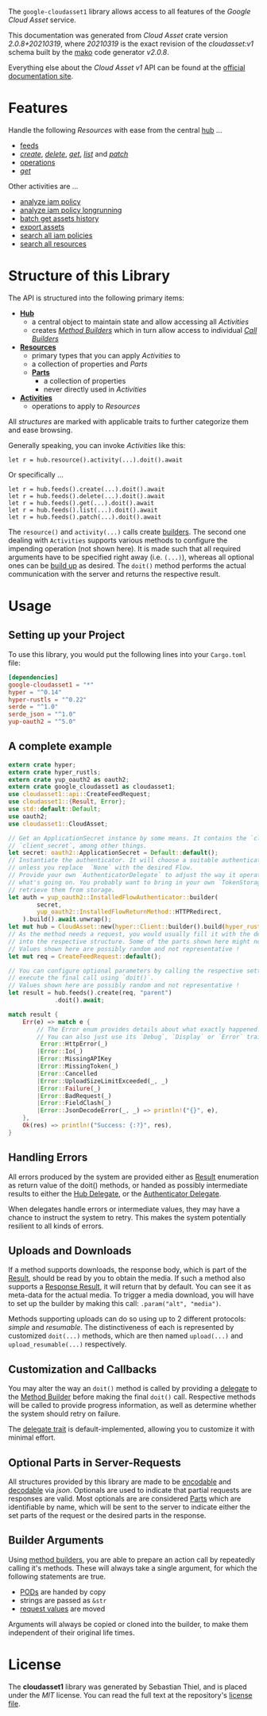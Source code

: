 <!---
DO NOT EDIT !
This file was generated automatically from 'src/mako/api/README.md.mako'
DO NOT EDIT !
-->
The `google-cloudasset1` library allows access to all features of the *Google Cloud Asset* service.

This documentation was generated from *Cloud Asset* crate version *2.0.8+20210319*, where *20210319* is the exact revision of the *cloudasset:v1* schema built by the [mako](http://www.makotemplates.org/) code generator *v2.0.8*.

Everything else about the *Cloud Asset* *v1* API can be found at the
[official documentation site](https://cloud.google.com/asset-inventory/docs/quickstart).
# Features

Handle the following *Resources* with ease from the central [hub](https://docs.rs/google-cloudasset1/2.0.8+20210319/google_cloudasset1/CloudAsset) ... 

* [feeds](https://docs.rs/google-cloudasset1/2.0.8+20210319/google_cloudasset1/api::Feed)
 * [*create*](https://docs.rs/google-cloudasset1/2.0.8+20210319/google_cloudasset1/api::FeedCreateCall), [*delete*](https://docs.rs/google-cloudasset1/2.0.8+20210319/google_cloudasset1/api::FeedDeleteCall), [*get*](https://docs.rs/google-cloudasset1/2.0.8+20210319/google_cloudasset1/api::FeedGetCall), [*list*](https://docs.rs/google-cloudasset1/2.0.8+20210319/google_cloudasset1/api::FeedListCall) and [*patch*](https://docs.rs/google-cloudasset1/2.0.8+20210319/google_cloudasset1/api::FeedPatchCall)
* [operations](https://docs.rs/google-cloudasset1/2.0.8+20210319/google_cloudasset1/api::Operation)
 * [*get*](https://docs.rs/google-cloudasset1/2.0.8+20210319/google_cloudasset1/api::OperationGetCall)

Other activities are ...

* [analyze iam policy](https://docs.rs/google-cloudasset1/2.0.8+20210319/google_cloudasset1/api::MethodAnalyzeIamPolicyCall)
* [analyze iam policy longrunning](https://docs.rs/google-cloudasset1/2.0.8+20210319/google_cloudasset1/api::MethodAnalyzeIamPolicyLongrunningCall)
* [batch get assets history](https://docs.rs/google-cloudasset1/2.0.8+20210319/google_cloudasset1/api::MethodBatchGetAssetsHistoryCall)
* [export assets](https://docs.rs/google-cloudasset1/2.0.8+20210319/google_cloudasset1/api::MethodExportAssetCall)
* [search all iam policies](https://docs.rs/google-cloudasset1/2.0.8+20210319/google_cloudasset1/api::MethodSearchAllIamPolicyCall)
* [search all resources](https://docs.rs/google-cloudasset1/2.0.8+20210319/google_cloudasset1/api::MethodSearchAllResourceCall)



# Structure of this Library

The API is structured into the following primary items:

* **[Hub](https://docs.rs/google-cloudasset1/2.0.8+20210319/google_cloudasset1/CloudAsset)**
    * a central object to maintain state and allow accessing all *Activities*
    * creates [*Method Builders*](https://docs.rs/google-cloudasset1/2.0.8+20210319/google_cloudasset1/client::MethodsBuilder) which in turn
      allow access to individual [*Call Builders*](https://docs.rs/google-cloudasset1/2.0.8+20210319/google_cloudasset1/client::CallBuilder)
* **[Resources](https://docs.rs/google-cloudasset1/2.0.8+20210319/google_cloudasset1/client::Resource)**
    * primary types that you can apply *Activities* to
    * a collection of properties and *Parts*
    * **[Parts](https://docs.rs/google-cloudasset1/2.0.8+20210319/google_cloudasset1/client::Part)**
        * a collection of properties
        * never directly used in *Activities*
* **[Activities](https://docs.rs/google-cloudasset1/2.0.8+20210319/google_cloudasset1/client::CallBuilder)**
    * operations to apply to *Resources*

All *structures* are marked with applicable traits to further categorize them and ease browsing.

Generally speaking, you can invoke *Activities* like this:

```Rust,ignore
let r = hub.resource().activity(...).doit().await
```

Or specifically ...

```ignore
let r = hub.feeds().create(...).doit().await
let r = hub.feeds().delete(...).doit().await
let r = hub.feeds().get(...).doit().await
let r = hub.feeds().list(...).doit().await
let r = hub.feeds().patch(...).doit().await
```

The `resource()` and `activity(...)` calls create [builders][builder-pattern]. The second one dealing with `Activities` 
supports various methods to configure the impending operation (not shown here). It is made such that all required arguments have to be 
specified right away (i.e. `(...)`), whereas all optional ones can be [build up][builder-pattern] as desired.
The `doit()` method performs the actual communication with the server and returns the respective result.

# Usage

## Setting up your Project

To use this library, you would put the following lines into your `Cargo.toml` file:

```toml
[dependencies]
google-cloudasset1 = "*"
hyper = "^0.14"
hyper-rustls = "^0.22"
serde = "^1.0"
serde_json = "^1.0"
yup-oauth2 = "^5.0"
```

## A complete example

```Rust
extern crate hyper;
extern crate hyper_rustls;
extern crate yup_oauth2 as oauth2;
extern crate google_cloudasset1 as cloudasset1;
use cloudasset1::api::CreateFeedRequest;
use cloudasset1::{Result, Error};
use std::default::Default;
use oauth2;
use cloudasset1::CloudAsset;

// Get an ApplicationSecret instance by some means. It contains the `client_id` and 
// `client_secret`, among other things.
let secret: oauth2::ApplicationSecret = Default::default();
// Instantiate the authenticator. It will choose a suitable authentication flow for you, 
// unless you replace  `None` with the desired Flow.
// Provide your own `AuthenticatorDelegate` to adjust the way it operates and get feedback about 
// what's going on. You probably want to bring in your own `TokenStorage` to persist tokens and
// retrieve them from storage.
let auth = yup_oauth2::InstalledFlowAuthenticator::builder(
        secret,
        yup_oauth2::InstalledFlowReturnMethod::HTTPRedirect,
    ).build().await.unwrap();
let mut hub = CloudAsset::new(hyper::Client::builder().build(hyper_rustls::HttpsConnector::with_native_roots()), auth);
// As the method needs a request, you would usually fill it with the desired information
// into the respective structure. Some of the parts shown here might not be applicable !
// Values shown here are possibly random and not representative !
let mut req = CreateFeedRequest::default();

// You can configure optional parameters by calling the respective setters at will, and
// execute the final call using `doit()`.
// Values shown here are possibly random and not representative !
let result = hub.feeds().create(req, "parent")
             .doit().await;

match result {
    Err(e) => match e {
        // The Error enum provides details about what exactly happened.
        // You can also just use its `Debug`, `Display` or `Error` traits
         Error::HttpError(_)
        |Error::Io(_)
        |Error::MissingAPIKey
        |Error::MissingToken(_)
        |Error::Cancelled
        |Error::UploadSizeLimitExceeded(_, _)
        |Error::Failure(_)
        |Error::BadRequest(_)
        |Error::FieldClash(_)
        |Error::JsonDecodeError(_, _) => println!("{}", e),
    },
    Ok(res) => println!("Success: {:?}", res),
}

```
## Handling Errors

All errors produced by the system are provided either as [Result](https://docs.rs/google-cloudasset1/2.0.8+20210319/google_cloudasset1/client::Result) enumeration as return value of
the doit() methods, or handed as possibly intermediate results to either the 
[Hub Delegate](https://docs.rs/google-cloudasset1/2.0.8+20210319/google_cloudasset1/client::Delegate), or the [Authenticator Delegate](https://docs.rs/yup-oauth2/*/yup_oauth2/trait.AuthenticatorDelegate.html).

When delegates handle errors or intermediate values, they may have a chance to instruct the system to retry. This 
makes the system potentially resilient to all kinds of errors.

## Uploads and Downloads
If a method supports downloads, the response body, which is part of the [Result](https://docs.rs/google-cloudasset1/2.0.8+20210319/google_cloudasset1/client::Result), should be
read by you to obtain the media.
If such a method also supports a [Response Result](https://docs.rs/google-cloudasset1/2.0.8+20210319/google_cloudasset1/client::ResponseResult), it will return that by default.
You can see it as meta-data for the actual media. To trigger a media download, you will have to set up the builder by making
this call: `.param("alt", "media")`.

Methods supporting uploads can do so using up to 2 different protocols: 
*simple* and *resumable*. The distinctiveness of each is represented by customized 
`doit(...)` methods, which are then named `upload(...)` and `upload_resumable(...)` respectively.

## Customization and Callbacks

You may alter the way an `doit()` method is called by providing a [delegate](https://docs.rs/google-cloudasset1/2.0.8+20210319/google_cloudasset1/client::Delegate) to the 
[Method Builder](https://docs.rs/google-cloudasset1/2.0.8+20210319/google_cloudasset1/client::CallBuilder) before making the final `doit()` call. 
Respective methods will be called to provide progress information, as well as determine whether the system should 
retry on failure.

The [delegate trait](https://docs.rs/google-cloudasset1/2.0.8+20210319/google_cloudasset1/client::Delegate) is default-implemented, allowing you to customize it with minimal effort.

## Optional Parts in Server-Requests

All structures provided by this library are made to be [encodable](https://docs.rs/google-cloudasset1/2.0.8+20210319/google_cloudasset1/client::RequestValue) and 
[decodable](https://docs.rs/google-cloudasset1/2.0.8+20210319/google_cloudasset1/client::ResponseResult) via *json*. Optionals are used to indicate that partial requests are responses 
are valid.
Most optionals are are considered [Parts](https://docs.rs/google-cloudasset1/2.0.8+20210319/google_cloudasset1/client::Part) which are identifiable by name, which will be sent to 
the server to indicate either the set parts of the request or the desired parts in the response.

## Builder Arguments

Using [method builders](https://docs.rs/google-cloudasset1/2.0.8+20210319/google_cloudasset1/client::CallBuilder), you are able to prepare an action call by repeatedly calling it's methods.
These will always take a single argument, for which the following statements are true.

* [PODs][wiki-pod] are handed by copy
* strings are passed as `&str`
* [request values](https://docs.rs/google-cloudasset1/2.0.8+20210319/google_cloudasset1/client::RequestValue) are moved

Arguments will always be copied or cloned into the builder, to make them independent of their original life times.

[wiki-pod]: http://en.wikipedia.org/wiki/Plain_old_data_structure
[builder-pattern]: http://en.wikipedia.org/wiki/Builder_pattern
[google-go-api]: https://github.com/google/google-api-go-client

# License
The **cloudasset1** library was generated by Sebastian Thiel, and is placed 
under the *MIT* license.
You can read the full text at the repository's [license file][repo-license].

[repo-license]: https://github.com/Byron/google-apis-rsblob/main/LICENSE.md
